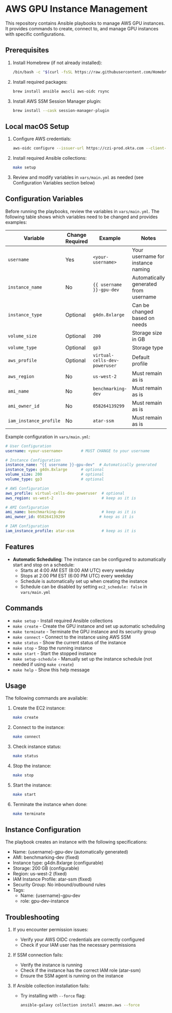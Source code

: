 # AWS GPU Instance Management

This repository contains Ansible playbooks to manage AWS GPU instances. It provides commands to create, connect to, and manage GPU instances with specific configurations.

## Prerequisites

1. Install Homebrew (if not already installed):
   ```bash
   /bin/bash -c "$(curl -fsSL https://raw.githubusercontent.com/Homebrew/install/HEAD/install.sh)"
   ```

2. Install required packages:
   ```bash
   brew install ansible awscli aws-oidc rsync
   ```

3. Install AWS SSM Session Manager plugin:
   ```bash
   brew install --cask session-manager-plugin
   ```

## Local macOS Setup

1. Configure AWS credentials:
   ```bash
   aws-oidc configure --issuer-url https://czi-prod.okta.com --client-id aws-config --config-url https://aws-config-generation.prod.si.czi.technology
   ```

2. Install required Ansible collections:
   ```bash
   make setup
   ```

3. Review and modify variables in `vars/main.yml` as needed (see Configuration Variables section below)

## Configuration Variables

Before running the playbooks, review the variables in `vars/main.yml`. The following table shows which variables need to be changed and provides examples:

| Variable | Change Required | Example | Notes |
|----------|----------------|---------|-------|
| `username` | Yes | `<your-username>` | Your username for instance naming |
| `instance_name` | No | `{{ username }}-gpu-dev` | Automatically generated from username |
| `instance_type` | Optional | `g4dn.8xlarge` | Can be changed based on needs |
| `volume_size` | Optional | `200` | Storage size in GB |
| `volume_type` | Optional | `gp3` | Storage type |
| `aws_profile` | Optional | `virtual-cells-dev-poweruser` | Default profile |
| `aws_region` | No | `us-west-2` | Must remain as is |
| `ami_name` | No | `benchmarking-dev` | Must remain as is |
| `ami_owner_id` | No | `058264139299` | Must remain as is |
| `iam_instance_profile` | No | `atar-ssm` | Must remain as is |

Example configuration in `vars/main.yml`:
```yaml
# User Configuration
username: <your-username>        # MUST CHANGE to your username

# Instance Configuration
instance_name: "{{ username }}-gpu-dev"  # Automatically generated
instance_type: g4dn.8xlarge      # optional
volume_size: 200                 # optional
volume_type: gp3                 # optional

# AWS Configuration
aws_profile: virtual-cells-dev-poweruser  # optional
aws_region: us-west-2                     # keep as it is

# AMI Configuration
ami_name: benchmarking-dev                # keep as it is
ami_owner_id: 058264139299               # keep as it is

# IAM Configuration
iam_instance_profile: atar-ssm            # keep as it is

```

## Features

- **Automatic Scheduling**: The instance can be configured to automatically start and stop on a schedule:
  - Starts at 4:00 AM EST (8:00 AM UTC) every weekday
  - Stops at 2:00 PM EST (6:00 PM UTC) every weekday
  - Schedule is automatically set up when creating the instance
  - Schedule can be disabled by setting `ec2_schedule: false` in `vars/main.yml`

## Commands

- `make setup` - Install required Ansible collections
- `make create` - Create the GPU instance and set up automatic scheduling
- `make terminate` - Terminate the GPU instance and its security group
- `make connect` - Connect to the instance using AWS SSM
- `make status` - Show the current status of the instance
- `make stop` - Stop the running instance
- `make start` - Start the stopped instance
- `make setup-schedule` - Manually set up the instance schedule (not needed if using `make create`)
- `make help` - Show this help message

## Usage

The following commands are available:

1. Create the EC2 instance:
   ```bash
   make create
   ```

2. Connect to the instance:
   ```bash
   make connect
   ```

3. Check instance status:
   ```bash
   make status
   ```

4. Stop the instance:
   ```bash
   make stop
   ```

5. Start the instance:
   ```bash
   make start
   ```

6. Terminate the instance when done:
   ```bash
   make terminate
   ```

## Instance Configuration

The playbook creates an instance with the following specifications:
- Name: {username}-gpu-dev (automatically generated)
- AMI: benchmarking-dev (fixed)
- Instance type: g4dn.8xlarge (configurable)
- Storage: 200 GB (configurable)
- Region: us-west-2 (fixed)
- IAM Instance Profile: atar-ssm (fixed)
- Security Group: No inbound/outbound rules
- Tags:
  - Name: {username}-gpu-dev
  - role: gpu-dev-instance

## Troubleshooting

1. If you encounter permission issues:
   - Verify your AWS OIDC credentials are correctly configured
   - Check if your IAM user has the necessary permissions

2. If SSM connection fails:
   - Verify the instance is running
   - Check if the instance has the correct IAM role (atar-ssm)
   - Ensure the SSM agent is running on the instance

3. If Ansible collection installation fails:
   - Try installing with `--force` flag:
     ```bash
     ansible-galaxy collection install amazon.aws --force
     ```
